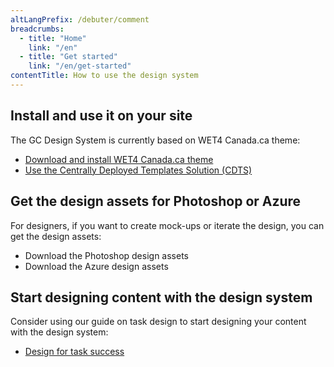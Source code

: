 ```yaml
---
altLangPrefix: /debuter/comment
breadcrumbs:
  - title: "Home"
    link: "/en"
  - title: "Get started"
    link: "/en/get-started"
contentTitle: How to use the design system
---
```

<section>
  <h2 id="install">Install and use it on your site</h2>
  <p>The GC Design System is currently based on WET4 Canada.ca theme:</p>
  <ul>
    <li><a href="https://github.com/wet-boew/GCWeb/releases/tag/v6.0">Download and install WET4 Canada.ca theme</a></li>
    <li><a href="https://cenw-wscoe.github.io/sgdc-cdts/docs/index-en.html">Use the Centrally Deployed Templates Solution (CDTS)</a></li>
  </ul>
</section>

<section>
  <h2 id="design-assets">Get the design assets for Photoshop or Azure</h2>
  <p>For designers, if you want to create mock-ups or iterate the design, you can get the design assets:</p>
  <ul>
    <li>Download the Photoshop design assets</li>
    <li>Download the Azure design assets</li>
  </ul>
</section>

<section>
  <h2 id="content-design">Start designing content with the design system</h2>
  <p>Consider using our guide on task design to start designing your content with the design system:</p>
  <ul>
    <li><a href="">Design for task success</a></li>
  </ul>
</section>
